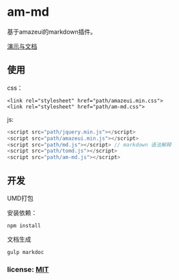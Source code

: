 # am-md

基于amazeui的markdown插件。

[演示与文档](https://undermask.github.io/am-md/)

## 使用

css：

```
<link rel="stylesheet" href="path/amazeui.min.css">
<link rel="stylesheet" href="path/am-md.css">
```

js:

```js
<script src="path/jquery.min.js"></script>
<script src="path/amazeui.min.js"></script>
<script src="path/md.js"></script> // markdown 语法解释
<script src="path/tomd.js"></script>
<script src="path/am-md.js"></script>
```

## 开发

UMD打包

安装依赖：
```
npm install
```

文档生成

```
gulp markdoc
```

### license: [MIT](https://opensource.org/licenses/MIT)



